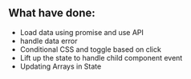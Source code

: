 ## What have done:

- Load data using promise and use API
- handle data error
- Conditional CSS and toggle based on click
- Lift up the state to handle child component event
- Updating Arrays in State
